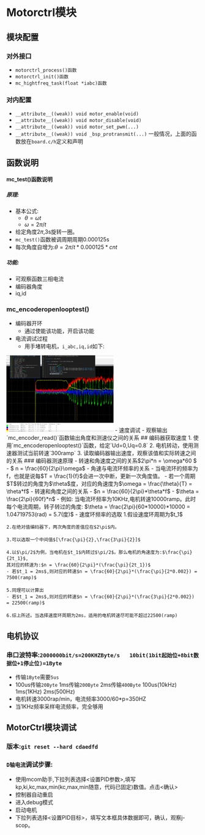 
# Motorctrl模块
## 模块配置
### 对外接口
-   `motorctrl_process()函数`
-   `motorctrl_init()函数`
-   `mc_hightfreq_task(float *iabc)函数`
### 对内配置
- `__attribute__((weak)) void motor_enable(void)`
- `__attribute__((weak)) void motor_disable(void)`
- `__attribute__((weak)) void motor_set_pwm(...)`
- `__attribute__((weak)) void _bsp_protransmit(...)`
一般情况，上面的函数放在`board.c/h`定义和声明

## 函数说明
#### mc_test()函数说明

##### 原理:
- 基本公式:
    - $\theta = \omega t$
    - $\omega = 2 \pi /t$
- 给定角度$2\pi$,3s旋转一圈。
- `mc_test()`函数被调周期周期0.000125s
- 每次角度自增为:$\theta = 2\pi/t * 0.000125 * cnt$

##### 功能:
- 可观察函数三相电流
- 编码器角度
- iq,id
### mc_encoderopenlooptest()
- 编码器开环
    - 通过使能该功能，开启该功能
- 电流调试过程
    - 用手堵转电机，`i_abc,iq,id`如下:
<img src="./images/编码器开环效果图.png" alt="编码器开环效果图" width="280" >
- 速度调试
    - 观察输出`mc_encoder_read()`函数输出角度和测速仪之间的关系
## 编码器获取速度
1. 使用`mc_encoderopenlooptest()`函数，给定`Ud=0,Uq=0.8`
2. 电机转动，使用测速器测试当前转速`300ramp`
3. 读取编码器输出速度，观察该值和实际转速之间的关系
### 编码器测速原理
- 转速和角速度之间的关系$2\pi*n = \omega*60 $
    - $ n = \frac{60}{2\pi}\omega$
- 角速与电流环频率的关系
    - 当电流环的频率为f，也就是说每$T = \frac{1}{f}$会进一次中断，更新一次角度值。
    - 若一个周期$T$转过的角度为$\theta$度，对应的角速度为$\omega = \frac{\theta}{T} = \theta*f$
- 转速和角度之间的关系
    - $n = \frac{60}{2\pi}*\theta*f$
    - $\theta = \frac{2\pi}{60f}*n$ 
- 例如:
    当电流环频率为10KHz,电机转速10000ramp。此时每个电流周期，转子转过的角度:
        $\theta = \frac{2\pi}{60*10000}*10000 = 1.04719753(rad) = 5.7(度)$
- 速度环频率的选取
    1.假设速度环周期为$t_1$
    
    2.在绝对值编码器下，两次角度的差值应在$2\pi$内。
    
    3.可以选取一个中间值$[\frac{\pi}{2},\frac{3\pi}{2}]$
    
    4.以$\pi/2$为例，当电机在$t_1$内转过$\pi/2$。那么电机的角速度为:$\frac{\pi}{2t_1}$,
    其对应的转速为:$n = \frac{60}{2\pi}*(\frac{\pi}{2t_1})$
    - 若$t_1 = 2ms$,则对应的转速$n = \frac{60}{2\pi}*(\frac{\pi}{2*0.002}) = 7500(ramp)$ 

    5.同理可以计算出
    - 若$t_1 = 2ms$,则对应的转速$n = \frac{60}{2\pi}*(\frac{3\pi}{2*0.002}) = 22500(ramp)$

    6.综上所述。当选择速度环周期为2ms，适用的电机转速尽可能不超过22500(ramp)

## 电机协议
### 串口波特率:`2000000bit/s=200KHZByte/s   10bit(1bit起始位+8bit数据位+1停止位)=1Byte`
- 传输`1Byte`需要`5us`
- 100us传输`20Byte` 1ms传输`200Byte` 2ms传输`400Byte`   100us(10kHz) 1ms(1KHz) 2ms(500Hz)
- 电机转速3000rap/min，电流频率3000/60*p=350HZ
- 当1KHz频率采样电流频率，完全够用

## MotorCtrl模块调试
### 版本:`git reset --hard cdaedfd`
### `D轴电流`调试步骤:
- 使用mcom助手,下拉列表选择<设置PID参数>,填写kp,ki,kc,max,min(kc,max,min随意，代码已固定)数值。点击<确认>
- 控制器自动重启
- 进入debug模式
- 启动电机
- 下拉列表选择<设置PID目标>，填写文本框具体数据即可，确认，观察j-scop。